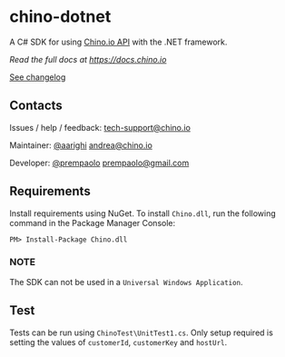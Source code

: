 # chino-dotnet

A C# SDK for using [Chino.io API](https://chino.io) with the .NET framework.

*Read the full docs at https://docs.chino.io*

[See changelog](./CHANGELOG.md)

## Contacts

Issues / help / feedback: <tech-support@chino.io>

Maintainer: [@aarighi](https://github.com/aarighi) <andrea@chino.io>

Developer: [@prempaolo](https://github.com/prempaolo) <prempaolo@gmail.com>

## Requirements

Install requirements using NuGet. To install `Chino.dll`, run the following command in the Package Manager Console:

```PM> Install-Package Chino.dll```

### NOTE

The SDK can not be used in a `Universal Windows Application`.

## Test

Tests can be run using `ChinoTest\UnitTest1.cs`. Only setup required is setting the values of `customerId`, 
`customerKey` and `hostUrl`.